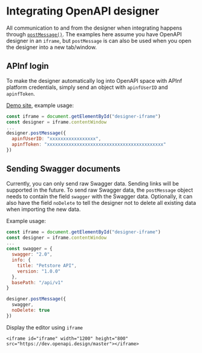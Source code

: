 # Integrating OpenAPI designer
All communication to and from the designer when integrating happens through [`postMessage()`](https://developer.mozilla.org/en-US/docs/Web/API/Window/postMessage).
The examples here assume you have OpenAPI designer in an `iframe`, but `postMessage` is can also be used when you open the designer into a new tab/window.

## APInf login
To make the designer automatically log into OpenAPI space with APInf platform credentials, simply send an object with `apinfUserID` and `apinfToken`.

[Demo site](https://dev.openapi.design/iframe.html), example usage:
```js
const iframe = document.getElementById("designer-iframe")
const designer = iframe.contentWindow
...
designer.postMessage({
  apinfUserID: "xxxxxxxxxxxxxxxxx",
  apinfToken: "xxxxxxxxxxxxxxxxxxxxxxxxxxxxxxxxxxxxxxxxxxx"
})
```

## Sending Swagger documents
Currently, you can only send raw Swagger data. Sending links will be supported in the future.
To send raw Swagger data, the `postMessage` object needs to contain the field `swagger` with the Swagger data. Optionally, it can also have the field `noDelete` to tell the designer not to delete all existing data when importing the new data.

Example usage:
```js
const iframe = document.getElementById("designer-iframe")
const designer = iframe.contentWindow
...
const swagger = {
  swagger: "2.0",
  info: {
    title: "Petstore API",
    version: "1.0.0"
  },
  basePath: "/api/v1"
}

designer.postMessage({
  swagger,
  noDelete: true
})
```

Display the editor using `iframe`

`<iframe id="iframe" width="1200" height="800" src="https://dev.openapi.design/master"></iframe>`
